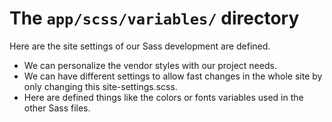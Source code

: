 The `app/scss/variables/` directory
==========================================

Here are the site settings of our Sass development are defined. 

- We can personalize the vendor styles with our project needs.
- We can have different settings to allow fast changes in the whole site by only changing this site-settings.scss.
- Here are defined things like the colors or fonts variables used in the other Sass files.
